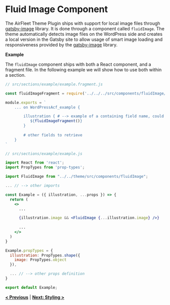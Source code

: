 # Fluid Image Component

The AirFleet Theme Plugin ships with support for local image files through [gatsby-image](https://www.gatsbyjs.org/packages/gatsby-image/) library. It is done through a component called `fluidImage`. The theme automatically detects image files on the WordPress side and creates a local version in the Gatsby site to allow usage of smart image loading and responsiveness provided by the [gatsby-image](https://www.gatsbyjs.org/packages/gatsby-image/) library.

**Example**

The `fluidImage` component ships with both a React component, and a fragment file. In the following example we will show how to use both within a section.

```jsx
// src/sections/example/example.fragment.js

const fluidImageFragment = require('../../../src/components/fluidImage/fluidImage.fragment');

module.exports = `
    ... on WordPressAcf_example {

        illustration { # --> example of a containing field name, could also be icon or anything else.
           ${fluidImageFragment()}
        }
				
		# other fields to retrieve
    }
`
```

```jsx
// src/sections/example/example.js

import React from 'react';
import PropTypes from 'prop-types';

import FluidImage from "../../theme/src/components/fluidImage";

... // --> other imports

const Example = ({ illustration, ...props }) => {
  return (
    <>
	  ...

      {illustration.image && <FluidImage {...illustration.image} />}
			
      ...		
    </>
  )
}

Example.propTypes = {
  illustration: PropTypes.shape({
    image: PropTypes.object
  }),

  ... // --> other props definition
}

export default Example;
```

**[< Previous](existing-components.md)** | **[Next: Styling >](styling.md)**